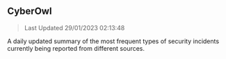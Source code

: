 ## CyberOwl 
> Last Updated 29/01/2023 02:13:48 


A daily updated summary of the most frequent types of security incidents currently being reported from different sources.

